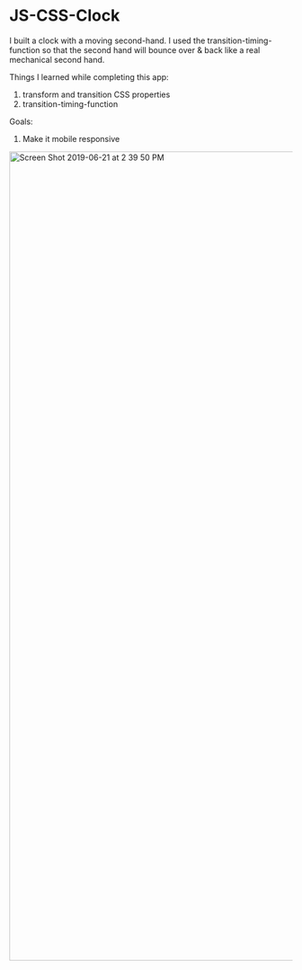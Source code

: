 # JS-CSS-Clock

I built a clock with a moving second-hand. 
I used the transition-timing-function so that the second hand will bounce over & back like a real mechanical second hand.

Things I learned while completing this app:
<ol>
  <li>transform and transition CSS properties</li>
<li>transition-timing-function </li>
  </ol>

Goals:
<ol>
<li>Make it mobile responsive</li>
  </ol>

<img width="1440" alt="Screen Shot 2019-06-21 at 2 39 50 PM" src="https://user-images.githubusercontent.com/29503790/59944346-8872a080-9432-11e9-9fe1-fda21fdc1abe.png">
